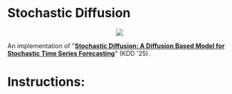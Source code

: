 # Stochastic Diffusion

<p align="center">
<img src=imgs/stochdiff.png />
</p>

An implementation of "[**Stochastic Diffusion: A Diffusion Based Model for Stochastic Time Series Forecasting**](https://doi.org/10.1145/3711896.3737137)" (KDD '25).

# Instructions:



